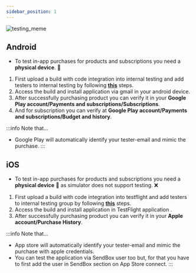 ```yaml
---
sidebar_position: 1
---
```


![testing_meme](/img/testing_meme.jpg)

## Android 

- To test in-app purchases for products and subscriptions you need a **physical device**. 📱

1. First upload a build with code integration into internal testing and add testers to internal testing by following **[this](docs/internal-test-google-play/internal_test.md)** steps.
2. Access the build and install application via gmail in your android device.
3. After successfully purchasing product you can verify it in your **Google Play account/Payments and subscriptions/Subscriptions**.
4. And for subscription you can verify at **Google Play account/Payments and subscriptions/Budget and history**.

:::info Note that...
- Google Play will automatically identify your tester-email and mimic the purchase.
:::

## iOS

- To test in-app purchases for products and subscriptions you need a **physical device** 📱 as simulator does not support testing. ❌

1. First upload a build with code integration into testflight and add testers to internal testing group by following **[this](docs/internal-test-release-app-store/Step1.md)** steps.
2. Access the build and install application in TestFlight application .
3. After successfully purchasing product you can verify it in your **Apple account/Purchase History**.

:::info Note that...
- App store will automatically identify your tester-email and mimic the purchase with apple credentials.
- You can test the application via SendBox user too but, for that you have to first add the user in SendBox section on App Store connect. 
:::